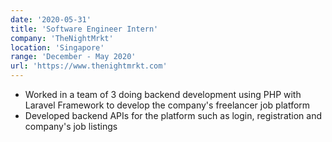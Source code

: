 ```yaml
---
date: '2020-05-31'
title: 'Software Engineer Intern'
company: 'TheNightMrkt'
location: 'Singapore'
range: 'December - May 2020'
url: 'https://www.thenightmrkt.com'
---
```


- Worked in a team of 3 doing backend development using PHP with Laravel Framework to develop the company's freelancer job platform
- Developed backend APIs for the platform such as login, registration and company's job listings
